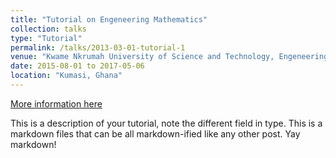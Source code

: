 ```yaml
---
title: "Tutorial on Engeneering Mathematics"
collection: talks
type: "Tutorial"
permalink: /talks/2013-03-01-tutorial-1
venue: "Kwame Nkrumah University of Science and Technology, Engeneering Department"
date: 2015-08-01 to 2017-05-06
location: "Kumasi, Ghana"
---
```


[More information here](https://coe.knust.edu.gh/)

This is a description of your tutorial, note the different field in type. This is a markdown files that can be all markdown-ified like any other post. Yay markdown!
